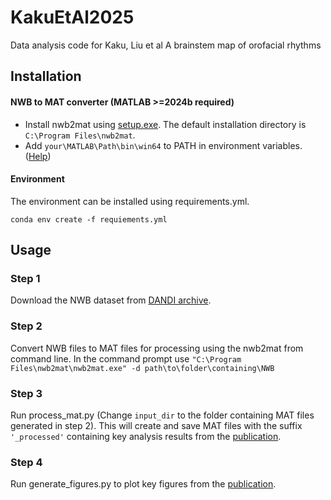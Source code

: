# KakuEtAl2025
Data analysis code for Kaku, Liu et al A brainstem map of orofacial rhythms

## Installation
#### NWB to MAT converter (MATLAB >=2024b required)
- Install nwb2mat using [setup.exe](https://github.com/NuoLiLabBCM/KakuEtAl2025/tree/main/nwb2mat). The default installation directory is `C:\Program Files\nwb2mat`.
- Add `your\MATLAB\Path\bin\win64` to PATH in environment variables. ([Help](https://www.java.com/en/download/help/path.html))


#### Environment
The environment can be installed using requirements.yml. 

`conda env create -f requiements.yml`




## Usage
### Step 1
Download the NWB dataset from [DANDI archive](https://dandiarchive.org/dandiset/001619).

### Step 2
Convert NWB files to MAT files for processing using the nwb2mat from command line. In the command prompt use `"C:\Program Files\nwb2mat\nwb2mat.exe" -d path\to\folder\containing\NWB`

### Step 3
Run process_mat.py (Change `input_dir` to the folder containing MAT files generated in step 2). This will create and save MAT files with the suffix `'_processed'` containing key analysis results from the [publication](https://www.biorxiv.org/content/10.1101/2025.01.27.635041v1).

### Step 4
Run generate_figures.py to plot key figures from the [publication](https://www.biorxiv.org/content/10.1101/2025.01.27.635041v1).